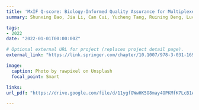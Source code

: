 ```yaml
---
title: 'MxIF Q-score: Biology-Informed Quality Assurance for Multiplexed Immunofluorescence Imaging'
summary: Shunxing Bao, Jia Li, Can Cui, Yucheng Tang, Ruining Deng, Lucas W. Remedios, Ho Hin Lee, Sophie Chiron, Nathan Heath Patterson, Ken S. Lau, Lori A. Coburn, Keith T. Wilson, Joseph T. Roland, Bennett A. Landman, Qi Liu, **Yuankai Huo** <br> ***MOVI*** **(2022)** 

tags:
- 2022
date: "2022-01-01T00:00:00Z"

# Optional external URL for project (replaces project detail page).
external_link: "https://link.springer.com/chapter/10.1007/978-3-031-16961-8_5"

image:
  caption: Photo by rawpixel on Unsplash
  focal_point: Smart

links:
url_pdf: "https://drive.google.com/file/d/11ygfOWwHK5O8may4OPKMfK7LcB1AuXVn/view"

---
```

